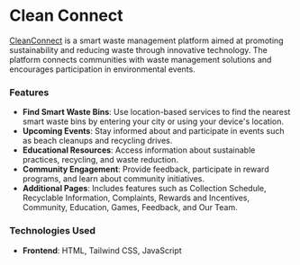 # Clean Connect



[CleanConnect](https://anjalisilawat.github.io/Clean-Connect/) is a smart waste management platform aimed at promoting sustainability and reducing waste through innovative technology. The platform connects communities with waste management solutions and encourages participation in environmental events.

### Features

- **Find Smart Waste Bins**: Use location-based services to find the nearest smart waste bins by entering your city or using your device's location.
- **Upcoming Events**: Stay informed about and participate in events such as beach cleanups and recycling drives.
- **Educational Resources**: Access information about sustainable practices, recycling, and waste reduction.
- **Community Engagement**: Provide feedback, participate in reward programs, and learn about community initiatives.
- **Additional Pages**: Includes features such as Collection Schedule, Recyclable Information, Complaints, Rewards and Incentives, Community, Education, Games, Feedback, and Our Team.

### Technologies Used

- **Frontend**: HTML, Tailwind CSS, JavaScript


